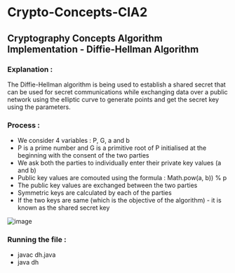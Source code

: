 # Crypto-Concepts-CIA2
## Cryptography Concepts Algorithm Implementation - Diffie-Hellman Algorithm

### Explanation : 
The Diffie-Hellman algorithm is being used to establish a shared secret that can be used for secret communications while exchanging data over a public network using the elliptic curve to generate points and get the secret key using the parameters.  

### Process :
- We consider 4 variables : P, G, a and b
- P is a prime number and G is a primitive root of P initialised at the beginning with the consent of the two parties
- We ask both the parties to individually enter their private key values (a and b)
- Public key values are comouted using the formula : Math.pow(a, b)) % p
- The public key values are exchanged between the two parties
- Symmetric keys are calculated by each of the parties
- If the two keys are same (which is the objective of the algorithm) - it is known as the shared secret key

![image](https://github.com/tejucodes10/Crypto-Concepts-CIA2/assets/119094222/0a444684-2d14-4a72-9dd3-bcff125dd4e5)

### Running the file : 
- javac dh.java
- java dh

